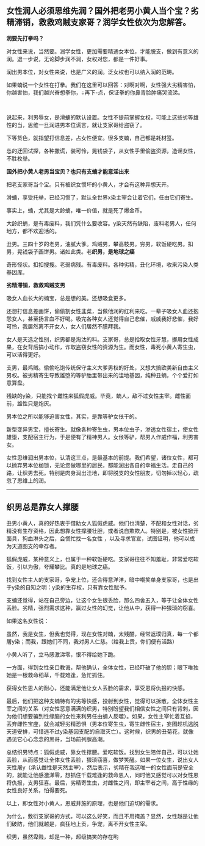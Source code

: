 女性润人必须思维先润？国外把老男小黄人当个宝？劣精滞销，救救鸡贼支家哥？润学女性依次为您解答。
-------

**润要先打拳吗？**

对女性来说，当然要。润学女性，更加需要精通女本位，才能脱支，做到有意义的润。退一步说，无论脚步润不润，女权对您，都是一件好事。

润出男本位，对女性来说，也是广义的润。泛女权也可以纳入润的范畴。

如果蝻说一个女性在打拳。我们在这里可以回答：对啊对啊，女性强大劣精害怕，你越害怕，我们越兴奋想拳你，÷再下-点，保证拳的你鼻青脸肿痛哭流涕。

</br>

说起来，利男辱女，是滑蝻的默认设置。女性不提前掌握女权，可能上这些劣等雄性的当，思维一旦润进男本位谎言，就让支家哥给盗窃了。

下等货色，就指望打信息差，占女性便宜。很多支蝻，自己都是耗材签。

怂的迂回试探，各种撒谎，装可怜，晃钱袋子，从女性手里偷盗资源，造谣女性，不胜枚举。

**国外把小黄人老男当宝贝？也只有支蝻才能意淫出来**

把老支家哥当个宝。只有被织女惯坏的小黄人，才会有这种异想天开。

滑蝻，享受托举，已经习惯了，默认全世界x染主宰会让着它们，任由它们寄生。

事实上，蝻，尤其是大龄蝻，唯一价值，就是死了爆金币。

大龄织蝻，是有毒废料，我们凭什么要收容。y染天然有缺陷，废料老男人，任何地方，都不欢迎活的。

丑男。三四十岁的老男，油腻大爹。鸡贼男，攀高枝男。穷男，软饭硬吃男。扣男，晃钱袋子画饼男。诸如此类。老**织男，是地球之癌**

奇形怪状。扣扣搜搜。老弱病残。有毒废料。各种劣精，丑化环境，收来污染人类基因库。

**劣精滞销，救救鸡贼支男**

吸女人血长大的蝻宝，总是想的美。还想吸食更多。

还想打信息差画饼，偷偷割女性韭菜，当做他润的红利来吃。一辈子吸女人血还抱怨女人，甚至扬言血不好喝。吸完各种女人还觉得自己悲催，戚戚我好悲催，我好可怜，我居然离不开女人，女人们居然不膜拜我。

女人是天选之性别，织男都是淘汰的料。支家哥，总是拾取女性牙慧，挪用女性成果，在女背后搞小动作，诈取盗窃女性的资源为生。而女性，毒死小黄人寄生虫，可以活得更好。

支男，最鸡贼。偷偷吃饱传统保守主义大爹男权的好处，又想大搞欧美新自由主义男权。被劣精寄生导致雄堕的等驴胎里带出来的洼地基因，纯种丑蝻，个个爱打如意算盘。

残缺的y染，只能找个雌性来狐假虎威。毕竟，蝻人，敌不过女性主宰。雌性面前，雄性只是炮灰。

男本位之所以能够迫害女性，其实，是靠等驴女伥干的。

新型变异男宝，擅长寄生。就像各种寄生虫，男本位虫子，渗透女性宿主，使女性雄堕，支配宿主行为，于是便有了精神男人。女伥等驴，帮男人作威作福，利男害女。

女性思维润出男本位，认清这三点，是最基本的前提。我们希望，诸位女性，都可以抛弃男本位枷锁，无论您做哪里的居民，都能润出各自的幸福生活。走自己的路，让织男去死。特别是肉身润出洼地，即将脱支的女性朋友，切勿掉以轻心，疏忽了思维上的润。

--------

## 织男总是靠女人撑腰

丑男小黄人，真的好热衷于借助女人狐假虎威。他们也清楚，不配和女性对话，劣精没有生存资格，因此想靠女性撑腰壮胆，或者说自欺欺人。特别是，被女性掀开面具，狗血淋头之后，会慌忙找一名女性
，以及寻求官宣，试图证明，他可以成为天道图支的幸存者。

狐假虎威，某种意义上，也属于一种软饭硬吃。支家哥往往不知羞耻，非常爱吃软饭，引以为傲，夸耀攀比。真的是地球之癌。

找到女性主人的支家哥，争宠上位，还会得意洋洋，暗中嘲笑单身支家哥，也是出于y染的自知之明：y染的生存权，只有靠女性赋予。

支蝻还觉得，站在自己旁边，让这个女生很丢脸，那么四舍五入，等于让全体女性丢脸。劣精，强烈需求这种，赢过女性的幻觉，让他从中，获得一种猥琐的窃喜。

如果这名女性说：

虽然，我是女生，但我也觉得，现在女性对蝻，太残酷，经常返璞归真，每一个都屠y染；而我，跟她们不同，我对男人仁慈。（给我上贡，你们便有活路）

小黄人听了，立马感激涕零，恨不得给她下跪。

一方面，得到女性亲口教诲，帮他确认，全体女性，已经吓破了他的胆；眼下唯独她是一根救命稻草，千载难逢，急忙抓住。

获得女性恩人的耐心，还能满足他让女人丢脸的需求，享受恩将仇报的快感。

最后，他们把这种支蝻特有的劣等快感，投射到女性，觉得可以拆散，全体女性主宰之间的关系（对女性恶意满满的织男，特别盼望我们相信女性之间只有背刺，因为他们想要骗到性缘脑的女性来利男任由蝻人反噬）。如果，女性主宰忙着互掐，丟弃雌性宝座，就会减轻劣精恐惧（男本位寄生虫，寄生雌性宿主，妄图趁机逃脱天道安排，可惜逃不过y染基因支配的自取灭亡）。这时候，织男的丑菊花，就像遇见它心心念念的黑哥，当场前列腺高潮。

总结织男特点：狐假虎威，靠女性撑腰。爱吃软饭。找到女生陪伴自己，可以让她丢脸，从而感觉让全体女性丢脸，猥琐窃喜，做梦笑醒。如果一位女生，说出女人天性屠y（承认雌性是天然主宰），然后表示，劣精在我这唯一的女性面前是安全的，就能让他感激涕零，想抓住千载难逢的救命恩人，同时他又感觉可以对女性恩将仇报，支男狂喜。最后，劣精寄生虫，对雌性之间，即主宰者之间，高于性缘的女性良好关系，怕得要死。

以上，即女性对小黄人，恩威并施的原理，也是他们迫切的需求。

为什么，敷衍支家哥的方式，可以这么好笑，而且不用掩盖？显然，女性越是让他们破防，他们就越是，疯狂地上贡，争宠，离不开女性主宰。

织男，虽然卑贱，却是一种，超级搞笑的存在哟
